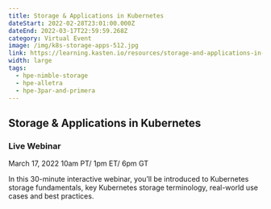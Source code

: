 ```yaml
---
title: Storage & Applications in Kubernetes
dateStart: 2022-02-28T23:01:00.000Z
dateEnd: 2022-03-17T22:59:59.268Z
category: Virtual Event
image: /img/k8s-storage-apps-512.jpg
link: https://learning.kasten.io/resources/storage-and-applications-in-kubernetes-webinar/?utm_campaign=Webinars-Learning&utm_source=hpe&utm_content=storage-applications-031722
width: large
tags:
  - hpe-nimble-storage
  - hpe-alletra
  - hpe-3par-and-primera
---
```

## Storage & Applications in Kubernetes 

### Live Webinar

March 17, 2022
10am PT/ 1pm ET/ 6pm GT 

In this 30-minute interactive webinar, you’ll be introduced to Kubernetes storage fundamentals, key Kubernetes storage terminology, real-world use cases and best practices.

